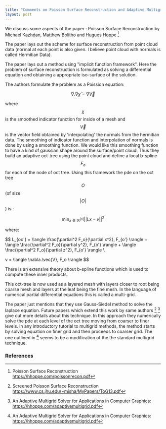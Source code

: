 ```yaml
---
title: "Comments on Poisson Surface Reconstruction and Adaptive Multigrid Finite Element Method"
layout: post
---
```



We discuss some aspects of the paper : Poisson Surface Reconstruction by Michael Kazhdan, Matthew Bolitho and Hugues Hoppe [^1]



The paper lays out the scheme for surface reconstruction from point cloud data (normal at each point is also given. I believe point cloud with normals is called Hermitian Data).

The paper lays out a method using "implicit function framework". Here the problem of surface reconstruction is formulated as solving a differential equation and obtaining a appropriate iso-surface of the solution.

The authors formulate the problem as a Poission equation:

$$
\nabla.\nabla \widetilde{\chi}  = \nabla \vec{V}
$$

where $$\chi$$ is the smoothed indicator function for inside of a mesh and $$\vec{V}$$ is the vector field obtained by 'interpolating' the normals from the hermitian data. The smoothing of indicator function and interpolation of normals is done by using a smoothing function. We would like this smoothing function to have a kind of gaussian shape around the surface/point cloud. Thus they build an adaptive oct-tree using the point cloud and define a local b-spline $$F_o$$ for each of the node of oct tree. Using this framework the pde on the oct tree $$O$$ (of size $$\vert O \vert$$) is :

$$
\min_{x\in\Re^{\vert O \vert}} ||Lx-v||^2
$$

where:

$$
L_{oo'} = \langle \frac{\partial^2 F_o}{\partial x^2}, F_{o'} \rangle + \langle \frac{\partial^2 F_o}{\partial y^2}, F_{o'} \rangle + \langle \frac{\partial^2 F_o}{\partial z^2}, F_{o'} \rangle   \\

v = \langle \nabla.\vec{V}, F_o \rangle
$$

There is an extensive theory about b-spline functions which is used to compute these inner products.

This oct-tree is now used as a layered mesh with layers closer to root being coarse mesh and layers at the leaf being the fine mesh. In the language of numerical partial differential equations this is called a multi-grid.

The paper just mentions that they use Gauss-Siedel method to solve the laplace equation. Future papers which extend this work by same authors [^2] [^3] give out more details about this technique. In this approach they numerically solve the pde at each level of the oct tree moving from coarser to finer levels.
In any introductory tutorial to multigrid methods, the method starts by solving equation on finer grid and then proceeds to coarser grid. The one outlined in [^3] seems to be a modification of the the standard multigrid technique.





### References
[^1]: Poisson Surface Reconstruction https://hhoppe.com/poissonrecon.pdf

[^2]: Screened Poisson Surface Reconstruction https://www.cs.jhu.edu/~misha/MyPapers/ToG13.pdf

[^3]: An Adaptive Multigrid Solver for Applications in Computer Graphics: https://hhoppe.com/adaptivemultigrid.pdf



